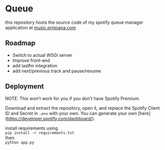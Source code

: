 # Queue

this repository hosts the source code of my spotify queue manager application at [music.prigoana.com](https://music.prigoana.com/)

## Roadmap
- Switch to actual WSGI server
- Improve front-end
- add lastfm integration
- add next/previous track and pause/resume
## Deployment
NOTE: This won't work for you if you don't have Spotify Premium.  

Download and extract the repository, open it, and replace the Spotify Client ID and Secret in ``.env`` with your own. You can generate  your own [here] (https://developer.spotify.com/dashboard/).  
  
  install requirements using  
```pip install -r requirements.txt```  
then  
``python app.py``
